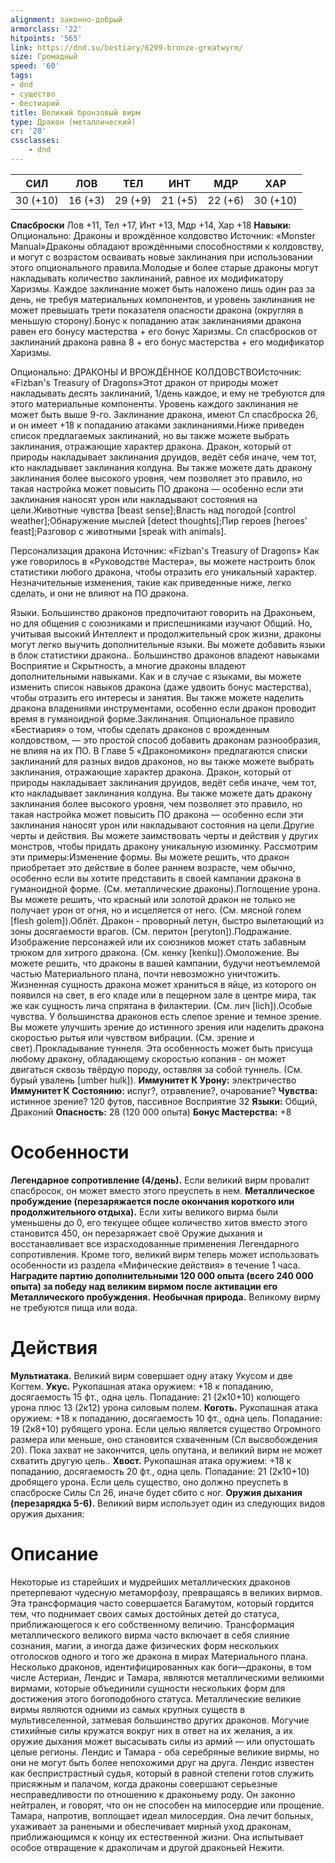 ```yaml
---
alignment: законно-добрый
armorclass: '22'
hitpoints: '565'
link: https://dnd.su/bestiary/6299-bronze-greatwyrm/
size: Громадный
speed: '60'
tags:
- dnd
- существо
- бестиарий
title: Великий бронзовый вирм
type: Дракон (металлический)
cr: '28'
cssclasses:
    - dnd
---
```



| СИЛ | ЛОВ | ТЕЛ | ИНТ | МДР | ХАР |
|---|---|---|---|---|---|
| 30 (+10) | 16 (+3) | 29 (+9) | 21 (+5) | 22 (+6) | 30 (+10) |
**Спасброски** Лов +11, Тел +17, Инт +13, Мдр +14, Хар +18
**Навыки:** Опционально: Драконы и врождённое колдовство
Источник: «Monster Manual»Драконы обладают врождёнными способностями к колдовству, и могут с возрастом осваивать новые заклинания при использовании этого опционального правила.Молодые и более старые драконы могут накладывать количество заклинаний, равное их модификатору Харизмы. Каждое заклинание может быть наложено лишь один раз за день, не требуя материальных компонентов, и уровень заклинания не может превышать трети показателя опасности дракона (округляя в меньшую сторону).Бонус к попаданию атак заклинаниями дракона равен его бонусу мастерства + его бонус Харизмы. Сл спасбросков от заклинаний дракона равна 8 + его бонус мастерства + его модификатор Харизмы.

Опционально: ДРАКОНЫ И ВРОЖДЁННОЕ КОЛДОВСТВОИсточник: «Fizban's Treasury of Dragons»Этот дракон от природы может накладывать десять заклинаний, 1/день каждое, и ему не требуются для этого материальные компоненты. Уровень каждого заклинания не может быть выше 9-го. Заклинание дракона, имеют Сл спасброска 26, и он имеет +18 к попаданию атаками заклинаниями.Ниже приведен список предлагаемых заклинаний, но вы также можете выбрать заклинания, отражающие характер дракона. Дракон, который от природы накладывает заклинания друидов, ведёт себя иначе, чем тот, кто накладывает заклинания колдуна. Вы также можете дать дракону заклинания более высокого уровня, чем позволяет это правило, но такая настройка может повысить ПО дракона — особенно если эти заклинания наносят урон или накладывают состояния на цели.Животные чувства [beast sense];Власть над погодой [control weather];Обнаружение мыслей [detect thoughts];Пир героев [heroes’ feast];Разговор с животными [speak with animals].

Персонализация дракона
Источник: «Fizban's Treasury of Dragons»
Как уже говорилось в «Руководстве Мастера», вы можете настроить блок статистики любого дракона, чтобы отразить его уникальный характер. Незначительные изменения, такие как приведенные ниже, легко сделать, и они не влияют на ПО дракона.

Языки. Большинство драконов предпочитают говорить на Драконьем, но для общения с союзниками и приспешниками изучают Общий. Но, учитывая высокий Интеллект и продолжительный срок жизни, драконы могут легко выучить дополнительные языки. Вы можете добавить языки в блок статистики дракона.. Большинство драконов владеют навыками Восприятие и Скрытность, а многие драконы владеют дополнительными навыками. Как и в случае с языками, вы можете изменить список навыков дракона (даже удвоить бонус мастерства), чтобы отразить его интересы и занятия. Вы также можете наделить дракона владениями инструментами, особенно если дракон проводит время в гуманоидной форме.Заклинания. Опциональное правило «Бестиария» о том, чтобы сделать драконов с врожденным колдовством, — это простой способ добавить драконам разнообразия, не влияя на их ПО. В Главе 5 «Дракономикон» предлагаются списки заклинаний для разных видов драконов, но вы также можете выбрать заклинания, отражающие характер дракона. Дракон, который от природы накладывает заклинания друидов, ведёт себя иначе, чем тот, кто накладывает заклинания колдуна. Вы также можете дать дракону заклинания более высокого уровня, чем позволяет это правило, но такая настройка может повысить ПО дракона — особенно если эти заклинания наносят урон или накладывают состояния на цели.Другие черты и действия. Вы можете заимствовать черты и действия у других монстров, чтобы придать дракону уникальную изюминку. Рассмотрим эти примеры:Изменение формы. Вы можете решить, что дракон приобретает это действие в более раннем возрасте, чем обычно, особенно если вы хотите представить в своей кампании дракона в гуманоидной форме. (См. металлические драконы).Поглощение урона. Вы можете решить, что красный или золотой дракон не только не получает урон от огня, но и исцеляется от него. (См. мясной голем [flesh golem]).Облёт. Дракон - проворный летун, быстро вылетающий из зоны досягаемости врагов. (См. перитон [peryton]).Подражание. Изображение персонажей или их союзников может стать забавным трюком для хитрого дракона. (См. кенку [kenku]).Омоложение. Вы можете решить, что драконы в вашей кампании, будучи неотъемлемой частью Материального плана, почти невозможно уничтожить. Жизненная сущность дракона может храниться в яйце, из которого он появился на свет, в его кладе или в пещерном зале в центре мира, так же как сущность лича спрятана в филактерии. (См. лич [lich]).Особые чувства. У большинства драконов есть слепое зрение и темное зрение. Вы можете улучшить зрение до истинного зрения или наделить дракона скоростью рытья или чувством вибрации. (См. зрение и свет).Прокладывание туннеля.  Эта особенность может быть присуща любому дракону, обладающему скоростью копания - он может двигаться сквозь твёрдую породу, оставляя за собой туннель. (См. бурый увалень [umber hulk]).
**Иммунитет К Урону:** электричество
**Иммунитет К Состоянию:** испуг?, отравление?, очарование?
**Чувства:** истинное зрение? 120 футов, пассивное Восприятие 32
**Языки:** Общий, Драконий
**Опасность:** 28 (120 000 опыта)
**Бонус Мастерства:** +8


# Особенности
**Легендарное сопротивление (4/день).** Если великий вирм провалит спасбросок, он может вместо этого преуспеть в нем.
**Металлическое пробуждение (перезаряжается после окончания короткого или продолжительного отдыха).** Если хиты великого вирма были уменьшены до 0, его текущее общее количество хитов вместо этого становится 450, он перезаряжает своё Оружие дыхания и восстанавливает все израсходованные применения Легендарного сопротивления. Кроме того, великий вирм теперь может использовать особенности из раздела «Мифические действия» в течение 1 часа.
**Наградите партию дополнительными 120 000 опыта (всего 240 000 опыта) за победу над великим вирмом после активации его Металлического пробуждения.** 
**Необычная природа.** Великому вирму не требуются пища или вода.


# Действия
**Мультиатака.** Великий вирм совершает одну атаку Укусом и две Когтем.
**Укус.** Рукопашная атака оружием: +18 к попаданию, досягаемость 15 фт., одна цель. Попадание: 21 (2к10+10) колющего урона плюс 13 (2к12) урона силовым полем.
**Коготь.** Рукопашная атака оружием: +18 к попаданию, досягаемость 10 фт., одна цель. Попадание: 19 (2к8+10) рубящего урона. Если целью является существо Огромного размера или меньше, оно становится схваченным (Сл высвобождения 20). Пока захват не закончится, цель опутана, и великий вирм не может схватить другую цель..
**Хвост.** Рукопашная атака оружием: +18 к попаданию, досягаемость 20 фт., одна цель. Попадание: 21 (2к10+10) дробящего урона. Если цель существо, оно должно преуспеть в спасброске Силы Сл 26, иначе будет сбито с ног.
**Оружия дыхания (перезарядка 5-6).** Великий вирм использует один из следующих видов оружия дыхания:


# Описание
Некоторые из старейших и мудрейших металлических драконов претерпевают чудесную метаморфозу, превращаясь в великих вирмов. Эта трансформация часто совершается Багамутом, который гордится тем, что поднимает своих самых достойных детей до статуса, приближающегося к его собственному величию. Трансформация металлического великого вирма часто включает в себя слияние сознания, магии, а иногда даже физических форм нескольких отголосков одного и того же дракона в мирах Материального плана. Несколько драконов, идентифицированных как боги—драконы, в том числе Астериан, Лендис и Тамара, являются металлическими великими вирмами, которые объединили сущности нескольких форм для достижения этого богоподобного статуса. Металлические великие вирмы являются одними из самых крупных существ в мультивселенной, затмевая большинство других драконов. Могучие стихийные силы кружатся вокруг них в ответ на их желания, а их оружие дыхания может высасывать силы из армий — или опустошать целые регионы. Лендис и Тамара - оба серебряные великие вирмы, но они не могут быть более непохожими друг на друга. Лендис известен как беспристрастный судья, который в равной степени готов служить присяжным и палачом, когда драконы совершают серьезные несправедливости по отношению к драконьему роду. Он законно нейтрален, и говорят, что он не способен на милосердие или прощение. Тамара, напротив, воплощает идеал милосердия. Она лечит больных, ухаживает за ранеными и обеспечивает мирный уход драконам, приближающимся к концу их естественной жизни. Она испытывает особое отвращение к драколичам и другой драконьей Нежити.